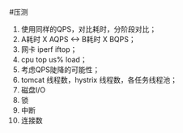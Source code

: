 ﻿﻿#压测

1. 使用同样的QPS，对比耗时，分阶段对比；
2. A耗时 X AQPS <-> B耗时 X BQPS；
3. 网卡 iperf iftop；
4. cpu top us% load；
5. 考虑QPS陡降的可能性；
6. tomcat 线程数，hystrix 线程数，各任务线程池；
7. 磁盘I/O
8. 锁
9. 中断
10. 连接数